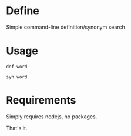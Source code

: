 # Define
Simple command-line definition/synonym search

# Usage
`def word`

`syn word`

# Requirements
Simply requires nodejs, no packages.

That's it.
